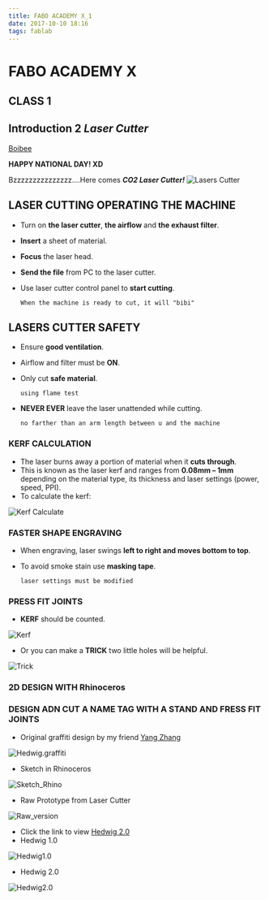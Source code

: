 ```yaml
---
title: FABO ACADEMY X_1
date: 2017-10-10 18:16
tags: fablab
---
```

# FABO ACADEMY X
## CLASS 1
## Introduction 2 *Laser Cutter*

[Boibee](https://mrtriskin.github.io/)

**HAPPY NATIONAL DAY! XD**

Bzzzzzzzzzzzzzzz....Here comes ***CO2 Laser Cutter!***
![Lasers Cutter](https://raw.githubusercontent.com/MrTriskin/blog/master/fabo_1/IMG_5003.JPG)

## LASER CUTTING OPERATING THE MACHINE

  - Turn on **the laser cutter**, **the airflow** and **the exhaust filter**.
  - **Insert** a sheet of material.
  - **Focus** the laser head.
  - **Send the file** from PC to the laser cutter.
  - Use laser cutter control panel to **start cutting**.

    `When the machine is ready to cut, it will "bibi"`


## LASERS CUTTER SAFETY
  - Ensure **good ventilation**.
  - Airflow and filter must be **ON**.
  - Only cut **safe material**.

    `using flame test`
  - **NEVER EVER** leave the laser unattended while cutting.

    `no farther than an arm length between u and the machine`

### KERF CALCULATION
  - The laser burns away a portion of material when it **cuts through**.
  - This is known as the laser kerf and ranges from **0.08mm – 1mm** depending on the material type, its thickness and laser settings (power, speed, PPI).
  - To calculate the kerf:

  ![Kerf Calculate](https://raw.githubusercontent.com/MrTriskin/blog/master/fabo_1/kerf%20calculation.jpg)

### FASTER SHAPE ENGRAVING
  - When engraving, laser swings **left to right and moves bottom to top**.
  - To avoid smoke stain use **masking tape**.

    `laser settings must be modified`

### PRESS FIT JOINTS
  - **KERF** should be counted.

  ![Kerf](https://raw.githubusercontent.com/MrTriskin/blog/master/fabo_1/kerf.png)
  - Or you can make a **TRICK** two little holes will be helpful.

  ![Trick](https://raw.githubusercontent.com/MrTriskin/blog/master/fabo_1/trick.png)

### 2D DESIGN WITH Rhinoceros

### DESIGN ADN CUT A NAME TAG WITH A STAND AND FRESS FIT JOINTS
  - Original graffiti design by my friend [Yang Zhang](https://evenzhanglll.github.io/)

  ![Hedwig.graffiti](https://raw.githubusercontent.com/MrTriskin/blog/master/fabo_1/graffiti.jpg)
  - Sketch in Rhinoceros

  ![Sketch_Rhino](https://raw.githubusercontent.com/MrTriskin/blog/master/fabo_1/hedwig_rhino.png)
  - Raw Prototype from Laser Cutter

  ![Raw_version](https://raw.githubusercontent.com/MrTriskin/blog/master/fabo_1/IMG_4834.JPG)
  - Click the link to view [Hedwig 2.0](https://youtu.be/Jt1zWH52CDw)
  - Hedwig 1.0

  ![Hedwig1.0](https://raw.githubusercontent.com/MrTriskin/blog/master/fabo_1/IMG_4840.JPG)
  - Hedwig 2.0

  ![Hedwig2.0](https://raw.githubusercontent.com/MrTriskin/blog/master/fabo_1/IMG_4981(20171008-170549).jpg)
